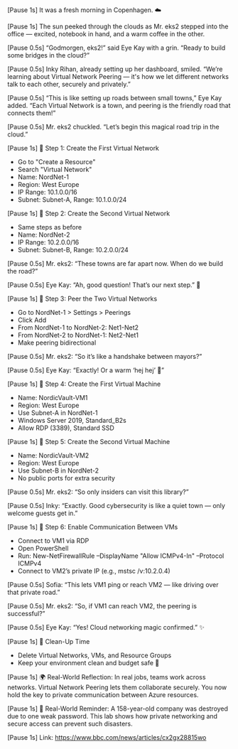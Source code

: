 [Pause 1s]
It was a fresh morning in Copenhagen. ☁️

[Pause 1s]
The sun peeked through the clouds as Mr. eks2 stepped into the office — excited, notebook in hand, and a warm coffee in the other.

[Pause 0.5s]
“Godmorgen, eks2!” said Eye Kay with a grin. “Ready to build some bridges in the cloud?”

[Pause 0.5s]
Inky Rihan, already setting up her dashboard, smiled. “We’re learning about Virtual Network Peering — it's how we let different networks talk to each other, securely and privately.”

[Pause 0.5s]
“This is like setting up roads between small towns,” Eye Kay added. “Each Virtual Network is a town, and peering is the friendly road that connects them!”

[Pause 0.5s]
Mr. eks2 chuckled. “Let’s begin this magical road trip in the cloud.”

[Pause 1s]
💠 Step 1: Create the First Virtual Network
- Go to "Create a Resource"
- Search "Virtual Network"
- Name: NordNet-1
- Region: West Europe
- IP Range: 10.1.0.0/16
- Subnet: Subnet-A, Range: 10.1.0.0/24

[Pause 1s]
💠 Step 2: Create the Second Virtual Network
- Same steps as before
- Name: NordNet-2
- IP Range: 10.2.0.0/16
- Subnet: Subnet-B, Range: 10.2.0.0/24

[Pause 0.5s]
Mr. eks2: “These towns are far apart now. When do we build the road?”

[Pause 0.5s]
Eye Kay: “Ah, good question! That’s our next step.” 🚗

[Pause 1s]
💠 Step 3: Peer the Two Virtual Networks
- Go to NordNet-1 > Settings > Peerings
- Click Add
- From NordNet-1 to NordNet-2: Net1-Net2
- From NordNet-2 to NordNet-1: Net2-Net1
- Make peering bidirectional

[Pause 0.5s]
Mr. eks2: “So it’s like a handshake between mayors?”

[Pause 0.5s]
Eye Kay: “Exactly! Or a warm ‘hej hej’ 🤝”

[Pause 1s]
💠 Step 4: Create the First Virtual Machine
- Name: NordicVault-VM1
- Region: West Europe
- Use Subnet-A in NordNet-1
- Windows Server 2019, Standard_B2s
- Allow RDP (3389), Standard SSD

[Pause 1s]
💠 Step 5: Create the Second Virtual Machine
- Name: NordicVault-VM2
- Region: West Europe
- Use Subnet-B in NordNet-2
- No public ports for extra security

[Pause 0.5s]
Mr. eks2: “So only insiders can visit this library?”

[Pause 0.5s]
Inky: “Exactly. Good cybersecurity is like a quiet town — only welcome guests get in.”

[Pause 1s]
💠 Step 6: Enable Communication Between VMs
- Connect to VM1 via RDP
- Open PowerShell
- Run: New-NetFirewallRule –DisplayName "Allow ICMPv4-In" –Protocol ICMPv4
- Connect to VM2’s private IP (e.g., mstsc /v:10.2.0.4)

[Pause 0.5s]
Sofia: “This lets VM1 ping or reach VM2 — like driving over that private road.”

[Pause 0.5s]
Mr. eks2: “So, if VM1 can reach VM2, the peering is successful?”

[Pause 0.5s]
Eye Kay: “Yes! Cloud networking magic confirmed.” ✨

[Pause 1s]
💠 Clean-Up Time
- Delete Virtual Networks, VMs, and Resource Groups
- Keep your environment clean and budget safe 💸

[Pause 1s]
🌍 Real-World Reflection:
In real jobs, teams work across networks. Virtual Network Peering lets them collaborate securely. You now hold the key to private communication between Azure resources.

[Pause 1s]
🔐 Real-World Reminder:
A 158-year-old company was destroyed due to one weak password.
This lab shows how private networking and secure access can prevent such disasters.

[Pause 1s]
Link: https://www.bbc.com/news/articles/cx2gx28815wo

